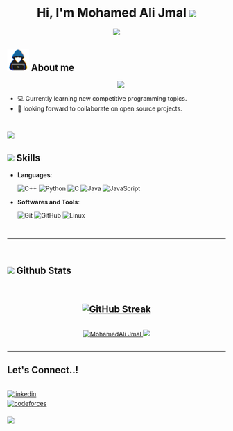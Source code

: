 
<h1 align="center"><b>Hi, I'm Mohamed Ali Jmal <img src="https://media.giphy.com/media/hvRJCLFzcasrR4ia7z/giphy.gif" width="35"></b></h1>

<p align="center">
  <a href="https://github.com/DenverCoder1/readme-typing-svg"><img src="https://readme-typing-svg.herokuapp.com?font=Time+New+Roman&color=cyan&size=25&center=true&vCenter=true&width=600&height=100&lines=Hello+there..;Competitive+Programmer,;Active+Learner,;Love+to+learn+new+stuffs..<3;Programming+is+like+magic+but+real;"></a>
</p>

	
## <picture><img src = "about_me.gif" width = 50px></picture> **About me**

<picture> <img align="right" src="Right_Side.gif" width = 250px></picture>

<br>

- :computer:	 Currently learning new competitive programming topics.
- 👯 looking forward to collaborate on open source projects.
<br>

<img src="https://user-images.githubusercontent.com/73097560/115834477-dbab4500-a447-11eb-908a-139a6edaec5c.gif"><br>

## <img src="https://media2.giphy.com/media/QssGEmpkyEOhBCb7e1/giphy.gif?cid=ecf05e47a0n3gi1bfqntqmob8g9aid1oyj2wr3ds3mg700bl&rid=giphy.gif" width ="25"><b> Skills</b>

<p align="center">

- **Languages**:
    
    ![C++](https://img.shields.io/badge/C++%20-%2300599C.svg?style=for-the-badge&logo=c%2B%2B&logoColor=white)
    ![Python](https://img.shields.io/badge/Python%20-%2314354C.svg?style=for-the-badge&logo=python&logoColor=white)
    ![C](https://img.shields.io/badge/C%20-%232370ED.svg?style=for-the-badge&logo=c&logoColor=white)
    ![Java](https://img.shields.io/badge/java-%23ED8B00.svg?style=for-the-badge&logo=java&logoColor=white)
    ![JavaScript](https://img.shields.io/badge/javascript-%23323330.svg?style=for-the-badge&logo=javascript&logoColor=%23F7DF1E)






- **Softwares and Tools**:

    ![Git](https://img.shields.io/badge/git-%23F05033.svg?style=for-the-badge&logo=git&logoColor=white)
    ![GitHub](https://img.shields.io/badge/github-%23121011.svg?style=for-the-badge&logo=github&logoColor=white)
    ![Linux](https://img.shields.io/badge/Linux-FCC624?style=for-the-badge&logo=linux&logoColor=black) 


</p>

<br>

-----

<br>


## <img src="https://media.giphy.com/media/iY8CRBdQXODJSCERIr/giphy.gif" width="35"><b> Github Stats </b>

<div align="center">
<br>

## [![GitHub Streak](https://github-readme-streak-stats.herokuapp.com/?user=MohamedAliJmal&theme=algolia&date_format=M%20j%5B%2C%20Y%5D)](https://git.io/streak-stats)
<br>

<a href="https://github.com/MohamedAliJmal">
  <img src="https://github-readme-stats-gtxf.vercel.app/api/top-langs?username=MohamedAliJmal&show_icons=true&locale=en&layout=compact&line_height=20&title_color=7A7ADB&icon_color=2234AE&text_color=D3D3D3&bg_color=0,000000,130F40" width="350" height="130" alt="MohamedAli Jmal"/>
  <img src="https://github-readme-stats-gtxf.vercel.app/api?username=MohamedAlijmal&include_all_commits=true&count_private=true&show_icons=true&line_height=20&title_color=7A7ADB&icon_color=2234AE&text_color=D3D3D3&bg_color=0,000000,130F40" width="390"/>
</a>
</div>

<br>


-----


## <b> Let's Connect..!</b>
<br>
<div align='left'>



<a href="https://www.linkedin.com/in/mohamedali-jmal-b29a1620b/" target="_blank">
<img src="https://img.shields.io/badge/linkedin:  Mohamed Ali Jmal-%2300acee.svg?color=405DE6&style=for-the-badge&logo=linkedin&logoColor=white" alt=linkedin style="margin-bottom: 5px;"/>
</a>

<br>
<a href="https://codeforces.com/profile/Mohamed_Ali_Jmal" target="_blank">
<img src="https://img.shields.io/badge/codeforces:  Mohamed Ali Jmal-%2300acee.svg?color=ffffff&style=for-the-badge&logo=codeforces&logoColor=black" alt=codeforces style="margin-bottom: 5px;"/>
</a>


<br>

	
</div>

<br>
<img src="https://user-images.githubusercontent.com/73097560/115834477-dbab4500-a447-11eb-908a-139a6edaec5c.gif">
<br>
<br>
